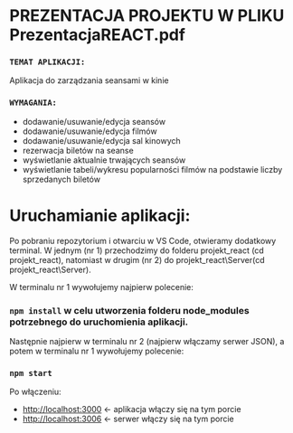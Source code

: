 # PREZENTACJA PROJEKTU W PLIKU PrezentacjaREACT.pdf

### `TEMAT APLIKACJI:`
Aplikacja do zarządzania seansami w kinie

### `WYMAGANIA:`
- dodawanie/usuwanie/edycja seansów
- dodawanie/usuwanie/edycja filmów
- dodawanie/usuwanie/edycja sal kinowych
- rezerwacja biletów na seanse
- wyświetlanie aktualnie trwających seansów
- wyświetlanie tabeli/wykresu popularności filmów na podstawie liczby sprzedanych biletów

# Uruchamianie aplikacji:
Po pobraniu repozytorium i otwarciu w VS Code, otwieramy dodatkowy terminal.
W jednym (nr 1) przechodzimy do folderu projekt_react (cd projekt_react), natomiast w drugim (nr 2) do projekt_react\Server(cd projekt_react\Server).

W terminalu nr 1 wywołujemy najpierw polecenie:
### `npm install` w celu utworzenia folderu node_modules potrzebnego do uruchomienia aplikacji.

Następnie najpierw w terminalu nr 2 (najpierw włączamy serwer JSON), a potem w terminalu nr 1 wywołujemy polecenie:
### `npm start`

Po włączeniu:
- [http://localhost:3000](http://localhost:3000) <- aplikacja włączy się na tym porcie
- [http://localhost:3006](http://localhost:3006) <- serwer włączy się na tym porcie
